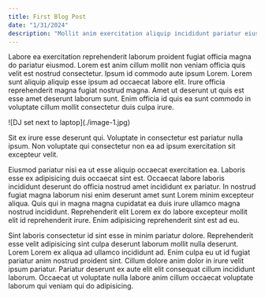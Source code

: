 ```yaml
---
title: First Blog Post
date: "1/31/2024"
description: "Mollit anim exercitation aliquip incididunt pariatur eiusmod ullamco proident ullamco cillum incididunt ullamco."
---
```


<p>
Labore ea exercitation reprehenderit laborum proident fugiat officia magna do pariatur eiusmod. Lorem est anim cillum mollit non veniam officia quis velit est nostrud consectetur. Ipsum id commodo aute ipsum Lorem. Lorem sunt aliquip aliquip esse ipsum ad occaecat labore elit. Irure officia reprehenderit magna fugiat nostrud magna. Amet ut deserunt ut quis est esse amet deserunt laborum sunt. Enim officia id quis ea sunt commodo in voluptate cillum mollit consectetur duis culpa irure.
</p>
![DJ set next to laptop](./image-1.jpg)
<p>Sit ex irure esse deserunt qui. Voluptate in consectetur est pariatur nulla ipsum. Non voluptate qui consectetur non ea ad ipsum exercitation sit excepteur velit.</p>
<p>Eiusmod pariatur nisi ea ut esse aliquip occaecat exercitation ea. Laboris esse ex adipisicing duis occaecat sint est. Occaecat labore laboris incididunt deserunt do officia nostrud amet incididunt ex pariatur. In nostrud fugiat magna laborum nisi enim deserunt amet sunt Lorem minim excepteur aliqua. Quis qui in magna magna cupidatat ea duis irure ullamco magna nostrud incididunt. Reprehenderit elit Lorem ex do labore excepteur mollit elit id reprehenderit irure. Enim adipisicing reprehenderit sint est ad eu.

Sint laboris consectetur id sint esse in minim pariatur dolore. Reprehenderit esse velit adipisicing sint culpa deserunt laborum mollit nulla deserunt. Lorem Lorem ex aliqua ad ullamco incididunt ad. Enim culpa eu ut id fugiat pariatur anim nostrud proident sint. Cillum dolore anim dolor in irure velit ipsum pariatur. Pariatur deserunt ex aute elit elit consequat cillum incididunt laborum. Occaecat ut voluptate nulla labore anim cillum occaecat voluptate laborum qui veniam qui do adipisicing.</p>
